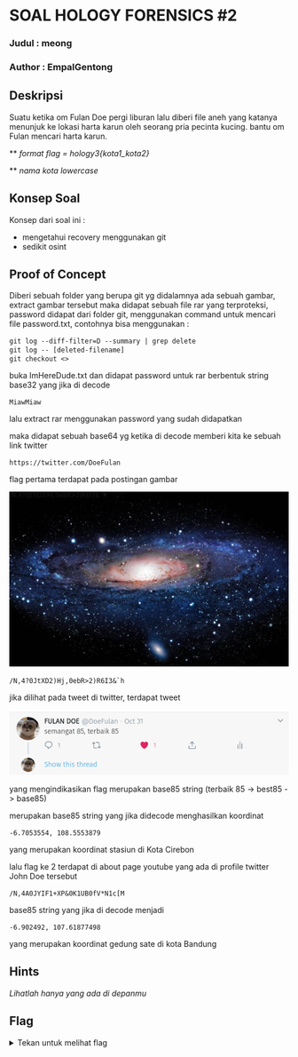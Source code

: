 # SOAL HOLOGY FORENSICS #2

### Judul : meong

### Author : EmpalGentong

## Deskripsi

Suatu ketika om Fulan Doe pergi liburan lalu diberi file aneh yang katanya menunjuk ke lokasi harta karun oleh seorang pria pecinta kucing. bantu om Fulan mencari harta karun.

\*\* _format flag = hology3{kota1_kota2}_

\*\* _nama kota lowercase_

## Konsep Soal

Konsep dari soal ini :

- mengetahui recovery menggunakan git
- sedikit osint

## Proof of Concept

Diberi sebuah folder yang berupa git yg didalamnya ada sebuah gambar, extract gambar tersebut maka didapat sebuah file rar yang terproteksi, password didapat dari folder git, menggunakan command untuk mencari file password.txt, contohnya bisa menggunakan :

```
git log --diff-filter=D --summary | grep delete
git log -- [deleted-filename]
git checkout <>
```

buka ImHereDude.txt dan didapat password untuk rar berbentuk string base32 yang jika di decode

```
MiawMiaw
```

lalu extract rar menggunakan password yang sudah didapatkan

maka didapat sebuah base64 yg ketika di decode memberi kita ke sebuah link twitter

```
https://twitter.com/DoeFulan
```

flag pertama terdapat pada postingan gambar

![flag](images/flag_1.jpeg)

```
/N,4?0JtXD2)Hj,0ebR>2)R6I3&`h
```
jika dilihat pada tweet di twitter, terdapat tweet

![clue](images/clueTweet.png)

yang mengindikasikan flag merupakan base85 string (terbaik 85 -> best85 -> base85)

merupakan base85 string yang jika didecode menghasilkan koordinat

```
-6.7053554, 108.5553879
```

yang merupakan koordinat stasiun di Kota Cirebon

lalu flag ke 2 terdapat di about page youtube yang ada di profile twitter John Doe tersebut

```
/N,4A0JYIF1+XP&0K1UB0fV*N1c[M
```

base85 string yang jika di decode menjadi

```
-6.902492, 107.61877498
```

yang merupakan koordinat gedung sate di kota Bandung

## Hints

_Lihatlah hanya yang ada di depanmu_

## Flag

<details>
<summary>Tekan untuk melihat flag</summary>

    hology3{cirebon_bandung}

</details>
